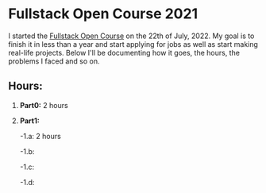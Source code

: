 
# Fullstack Open Course 2021

  

I started the [Fullstack Open Course](https://fullstackopen.com/en/) on the 22th of July, 2022.
My goal is to finish it in less than a year and start applying for jobs as well as start making real-life projects.
Below I'll be documenting how it goes, the hours, the problems I faced and so on.

  

## Hours:

1.  **Part0:** 2 hours

2.   **Part1:** 

		-1.a: 2 hours

		-1.b: 

		-1.c:

		-1.d: